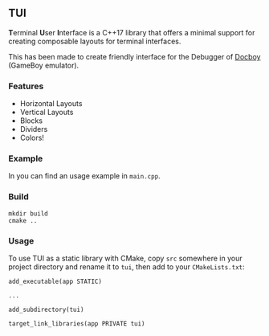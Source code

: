## TUI

**T**erminal **U**ser **I**nterface is a C++17 library that offers a minimal support for creating composable layouts for terminal interfaces.

This has been made to create friendly interface for the Debugger of [Docboy](https://github.com/Docheinstein/docboy/) (GameBoy emulator).

### Features

* Horizontal Layouts
* Vertical Layouts
* Blocks
* Dividers
* Colors!

### Example

In you can find an usage example in `main.cpp`.

### Build

```
mkdir build
cmake ..
```


### Usage

To use TUI as a static library with CMake, copy `src` somewhere in your project directory and rename it to `tui`,
then add to your `CMakeLists.txt`:

```
add_executable(app STATIC)

...

add_subdirectory(tui)

target_link_libraries(app PRIVATE tui)
```